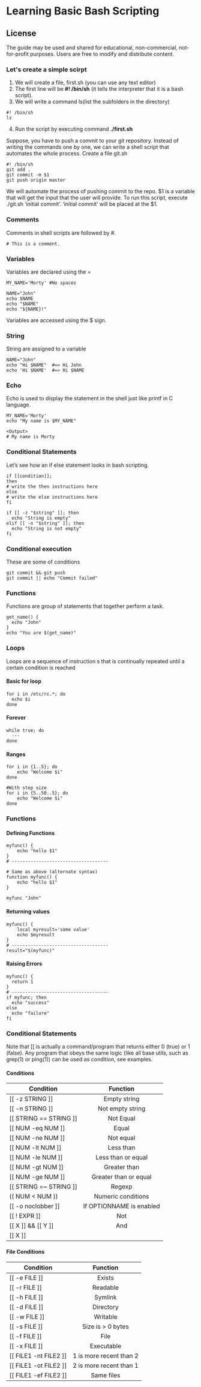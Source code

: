 # Learning Basic Bash Scripting

## License

The guide may be used and shared for educational, non-commercial, not-for-profit purposes. Users are free to modify and distribute content.

### Let's create a simple scirpt

1. We will create a file, first.sh (you can use any text editor)
2. The first line will be **#! /bin/sh** (it tells the interpreter that it is a bash script).
3. We will write a command ls(list the subfolders in the directory)

```
#! /bin/sh
ls
```
4. Run the script by executing command **./first.sh**

Suppose, you have to push a commit to your git repository. Instead of writing the commands one by one, we can write a shell script that automates the whole process. Create a file git.sh

```
#! /bin/sh 
git add .
git commit -m $1
git push origin master
```
We will automate the process of pushing commit to the repo. $1 is a variable that will get the input that the user will provide.
To run this script, execute ./git.sh ‘initial commit’. ‘initial commit’ will be placed at the $1.


### Comments
Comments in shell scripts are followed by #.
```
# This is a comment.
```

### Variables
Variables are declared using the =
```
MY_NAME='Morty' #No spaces 
```
```
NAME="John"
echo $NAME
echo "$NAME"
echo "${NAME}!"
```
Variables are accessed using the $ sign.

### String
String are assigned to a variable
```
NAME="John"
echo "Hi $NAME"  #=> Hi John
echo 'Hi $NAME'  #=> Hi $NAME
```


### Echo
Echo is used to display the statement in the shell just like printf in C language.
```
MY_NAME='Morty' 
echo "My name is $MY_NAME"

<Output>
# My name is Morty
```

### Conditional Statements
Let’s see how an if else statement looks in bash scripting.
```
if [[condition]];
then
# write the then instructions here
else
# write the else instructions here
fi
```
```
if [[ -z "$string" ]]; then
  echo "String is empty"
elif [[ -n "$string" ]]; then
  echo "String is not empty"
fi

```
### Conditional execution
These are some of conditions
```
git commit && git push
git commit || echo "Commit failed"
```

### Functions
Functions are group of statements that together perform a task.
```
get_name() {
  echo "John"
}
echo "You are $(get_name)"
```

### Loops
 Loops are a sequence of instruction s that is continually repeated until a certain condition is reached
#### Basic for loop
```
for i in /etc/rc.*; do
  echo $i
done
```
#### Forever
```
while true; do
  ···
done
```
#### Ranges
```
for i in {1..5}; do
    echo "Welcome $i"
done

#With step size
for i in {5..50..5}; do
    echo "Welcome $i"
done
```

### Functions
#### Defining Functions
```
myfunc() {
    echo "hello $1"
}
# ------------------------------------

# Same as above (alternate syntax)
function myfunc() {
    echo "hello $1"
}

myfunc "John"
```
#### Returning values
```
myfunc() {
    local myresult='some value'
    echo $myresult
}
# ------------------------------------
result="$(myfunc)"
```

#### Raising Errors
```
myfunc() {
  return 1
}
# ------------------------------------
if myfunc; then
  echo "success"
else
  echo "failure"
fi
```

### Conditional Statements
Note that [[ is actually a command/program that returns either 0 (true) or 1 (false). Any program that obeys the same logic (like all base utils, such as grep(1) or ping(1)) can be used as condition, see examples.

#### Conditions
| Condition              | Function       |
| ------------------- |:----------------:|
| [[ -z STRING ]]     | Empty string     |
| [[ -n STRING ]]	    | Not empty string |
| [[ STRING == STRING ]]	    | Not Equal |
| [[ NUM -eq NUM ]]	    | Equal |
| [[ NUM -ne NUM ]]	    | Not equal |
| [[ NUM -lt NUM ]]	    | Less than |
| [[ NUM -le NUM ]]	    | Less than or equal |
| [[ NUM -gt NUM ]]	    | Greater than |
| [[ NUM -ge NUM ]]	    | Greater than or equal |
| [[ STRING =~ STRING ]]	    | Regexp |
| (( NUM < NUM ))	    | Numeric conditions |
| [[ -o noclobber ]]    | If OPTIONNAME is enabled |
| [[ ! EXPR ]]   | Not |
| [[ X ]] && [[ Y ]]   | And |
| [[ X ]] || [[ Y ]]    | Or |

#### File Conditions
| Condition              | Function       |
| ------------------- |:----------------:|
| [[ -e FILE ]]	      |  Exists  |
| [[ -r FILE ]]	| Readable |
| [[ -h FILE ]]	 | Symlink |
| [[ -d FILE ]] |	Directory |
| [[ -w FILE ]] |	Writable |
| [[ -s FILE ]] |	Size is > 0 bytes |
| [[ -f FILE ]]	| File |
| [[ -x FILE ]]	 | Executable |
| [[ FILE1 -nt FILE2 ]]	| 1 is more recent than 2 |
| [[ FILE1 -ot FILE2 ]]	| 2 is more recent than 1 |
| [[ FILE1 -ef FILE2 ]]	| Same files |
